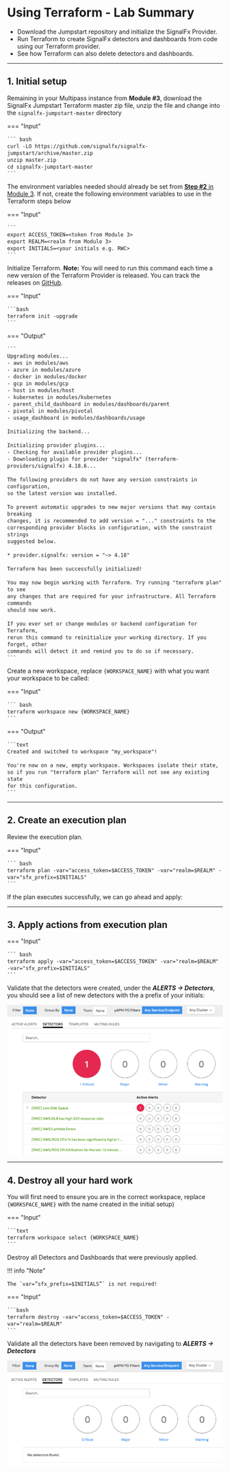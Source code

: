 # Using Terraform - Lab Summary

* Download the Jumpstart repository and initialize the SignalFx Provider.
* Run Terraform to create SignalFx detectors and dashboards from code using our Terraform provider.
* See how Terraform can also delete detectors and dashboards.

---

## 1. Initial setup

Remaining in your Multipass instance from **Module #3**, download the SignalFx Jumpstart Terraform master zip file, unzip the file and change into the `signalfx-jumpstart-master` directory

=== "Input"

    ``` bash
    curl -LO https://github.com/signalfx/signalfx-jumpstart/archive/master.zip
    unzip master.zip
    cd signalfx-jumpstart-master
    ```

The environment variables needed should already be set from [**Step #2** in Module 3](http://192.168.1.4:8001/module3/k3s/#2-take-the-helm). If not, create the following environment variables to use in the Terraform steps below

=== "Input"

    ```
    export ACCESS_TOKEN=<token from Module 3>
    export REALM=<realm from Module 3>
    export INITIALS=<your initials e.g. RWC>
    ```

Initialize Terraform. **Note:** You will need to run this command each time a new version of the Terraform Provider is released. You can track the releases on [GitHub](https://github.com/terraform-providers/terraform-provider-signalfx/releases).

=== "Input"

    ```bash
    terraform init -upgrade
    ```

=== "Output"

    ```
    Upgrading modules...
    - aws in modules/aws
    - azure in modules/azure
    - docker in modules/docker
    - gcp in modules/gcp
    - host in modules/host
    - kubernetes in modules/kubernetes
    - parent_child_dashboard in modules/dashboards/parent
    - pivotal in modules/pivotal
    - usage_dashboard in modules/dashboards/usage

    Initializing the backend...

    Initializing provider plugins...
    - Checking for available provider plugins...
    - Downloading plugin for provider "signalfx" (terraform-providers/signalfx) 4.18.6...

    The following providers do not have any version constraints in configuration,
    so the latest version was installed.

    To prevent automatic upgrades to new major versions that may contain breaking
    changes, it is recommended to add version = "..." constraints to the
    corresponding provider blocks in configuration, with the constraint strings
    suggested below.

    * provider.signalfx: version = "~> 4.18"

    Terraform has been successfully initialized!

    You may now begin working with Terraform. Try running "terraform plan" to see
    any changes that are required for your infrastructure. All Terraform commands
    should now work.

    If you ever set or change modules or backend configuration for Terraform,
    rerun this command to reinitialize your working directory. If you forget, other
    commands will detect it and remind you to do so if necessary.
    ```

Create a new workspace, replace `{WORKSPACE_NAME}` with what you want your workspace to be called:

=== "Input"

    ``` bash
    terraform workspace new {WORKSPACE_NAME}
    ```

=== "Output"

    ```text
    Created and switched to workspace "my_workspace"!

    You're now on a new, empty workspace. Workspaces isolate their state,
    so if you run "terraform plan" Terraform will not see any existing state
    for this configuration.
    ```

---

## 2. Create an execution plan

Review the execution plan.

=== "Input"

    ``` bash
    terraform plan -var="access_token=$ACCESS_TOKEN" -var="realm=$REALM" -var="sfx_prefix=$INITIALS"
    ```

If the plan executes successfully, we can go ahead and apply:

---

## 3. Apply actions from execution plan

=== "Input"

    ``` bash
    terraform apply -var="access_token=$ACCESS_TOKEN" -var="realm=$REALM" -var="sfx_prefix=$INITIALS"
    ```

Validate that the detectors were created, under the _**ALERTS → Detectors**_, you should see a list of new detectors with the a prefix of your initials:

![Detectors](../images/module4/detectors.png)

---

## 4. Destroy all your hard work

You will first need to ensure you are in the correct workspace, replace `{WORKSPACE_NAME}` with the name created in the initial setup)

=== "Input"

    ```text
    terraform workspace select {WORKSPACE_NAME}
    ```

Destroy all Detectors and Dashboards that were previously applied.

!!! info "Note"

    The `var=”sfx_prefix=$INITIALS”` is not required!

=== "Input"

    ```bash
    terraform destroy -var="access_token=$ACCESS_TOKEN" -var="realm=$REALM"
    ```

Validate all the detectors have been removed by navigating to _**ALERTS → Detectors**_

![Destroyed](../images/module4/destroy.png)
